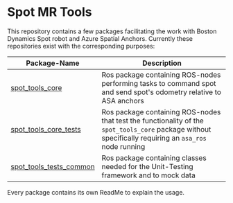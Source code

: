 # Spot MR Tools

This repository contains a few packages facilitating the work with Boston Dynamics Spot robot and Azure Spatial Anchors.
Currently these repositories exist with the corresponding purposes:

| Package-Name | Description |
|-|-|
|[spot_tools_core](spot_tools_core) | Ros package containing ROS-nodes performing tasks to command spot and send spot's odometry relative to ASA anchors |
|[spot_tools_core_tests](spot_tools_core_tests) | Ros package containing ROS-nodes that test the functionality of the `spot_tools_core` package without specifically requiring an `asa_ros` node running |
|[spot_tools_tests_common](spot_tools_tests_common) | Ros package containing classes needed for the Unit-Testing framework and to mock data |

Every package contains its own ReadMe to explain the usage.
